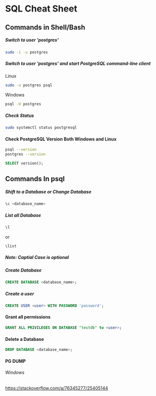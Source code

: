 # SQL Cheat Sheet

## Commands in Shell/Bash 
##### Switch to user 'postgres'
```bash
sudo -i -u postgres
```
##### Switch to user 'postgres' and start PostgreSQL command-line client
Linux
```bash
sudo -u postgres psql
```
Windows
```bash
psql -U postgres
```

##### Check Status 
```bash
sudo systemctl status postgresql
```

#### Check PostgreSQL Version Both Windows and Linux
```bash
psql --version
postgres --version
```

```sql
SELECT version();
```


## Commands In psql
##### Shift to a Database or Change Database
```bash
\c <database_name>
```

##### List all Database
```bash
\l
```
or
```bash
\list
```

##### Note: Captial Case is optional
##### Create Database 
```sql
CREATE DATABASE <database_name>;
```

##### Create a user
```sql
CREATE USER <user> WITH PASSWORD 'password';
```

#### Grant all permissions
```sql
GRANT ALL PRIVILEGES ON DATABASE "testdb" to <user>;
```

#### Delete a Database
```sql
DROP DATABASE <database_name>;
```


#### PG DUMP
###### Windows
https://stackoverflow.com/a/76345277/25405144